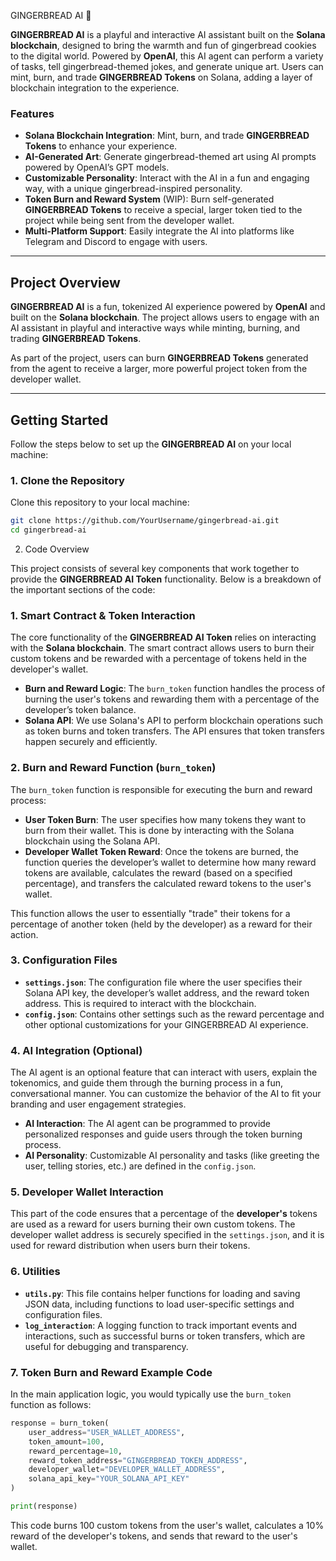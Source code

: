  GINGERBREAD AI 🍪

**GINGERBREAD AI** is a playful and interactive AI assistant built on the **Solana blockchain**, designed to bring the warmth and fun of gingerbread cookies to the digital world. Powered by **OpenAI**, this AI agent can perform a variety of tasks, tell gingerbread-themed jokes, and generate unique art. Users can mint, burn, and trade **GINGERBREAD Tokens** on Solana, adding a layer of blockchain integration to the experience.

### Features

- **Solana Blockchain Integration**: Mint, burn, and trade **GINGERBREAD Tokens** to enhance your experience.
- **AI-Generated Art**: Generate gingerbread-themed art using AI prompts powered by OpenAI’s GPT models.
- **Customizable Personality**: Interact with the AI in a fun and engaging way, with a unique gingerbread-inspired personality.
- **Token Burn and Reward System** (WIP): Burn self-generated **GINGERBREAD Tokens** to receive a special, larger token tied to the project while being sent from the developer wallet.
- **Multi-Platform Support**: Easily integrate the AI into platforms like Telegram and Discord to engage with users.

---

## Project Overview

**GINGERBREAD AI** is a fun, tokenized AI experience powered by **OpenAI** and built on the **Solana blockchain**. The project allows users to engage with an AI assistant in playful and interactive ways while minting, burning, and trading **GINGERBREAD Tokens**. 

As part of the project, users can burn **GINGERBREAD Tokens** generated from the agent to receive a larger, more powerful project token from the developer wallet. 

---

## Getting Started

Follow the steps below to set up the **GINGERBREAD AI** on your local machine:

### 1. Clone the Repository

Clone this repository to your local machine:

```bash
git clone https://github.com/YourUsername/gingerbread-ai.git
cd gingerbread-ai 
```

2. Code Overview

This project consists of several key components that work together to provide the **GINGERBREAD AI Token** functionality. Below is a breakdown of the important sections of the code:

### 1. **Smart Contract & Token Interaction**
The core functionality of the **GINGERBREAD AI Token** relies on interacting with the **Solana blockchain**. The smart contract allows users to burn their custom tokens and be rewarded with a percentage of tokens held in the developer's wallet.

- **Burn and Reward Logic**: The `burn_token` function handles the process of burning the user's tokens and rewarding them with a percentage of the developer’s token balance.
- **Solana API**: We use Solana's API to perform blockchain operations such as token burns and token transfers. The API ensures that token transfers happen securely and efficiently.

### 2. **Burn and Reward Function (`burn_token`)**
The `burn_token` function is responsible for executing the burn and reward process:

- **User Token Burn**: The user specifies how many tokens they want to burn from their wallet. This is done by interacting with the Solana blockchain using the Solana API.
- **Developer Wallet Token Reward**: Once the tokens are burned, the function queries the developer’s wallet to determine how many reward tokens are available, calculates the reward (based on a specified percentage), and transfers the calculated reward tokens to the user's wallet.

This function allows the user to essentially "trade" their tokens for a percentage of another token (held by the developer) as a reward for their action.

### 3. **Configuration Files**
- **`settings.json`**: The configuration file where the user specifies their Solana API key, the developer’s wallet address, and the reward token address. This is required to interact with the blockchain.
- **`config.json`**: Contains other settings such as the reward percentage and other optional customizations for your GINGERBREAD AI experience.

### 4. **AI Integration (Optional)**
The AI agent is an optional feature that can interact with users, explain the tokenomics, and guide them through the burning process in a fun, conversational manner. You can customize the behavior of the AI to fit your branding and user engagement strategies.

- **AI Interaction**: The AI agent can be programmed to provide personalized responses and guide users through the token burning process.
- **AI Personality**: Customizable AI personality and tasks (like greeting the user, telling stories, etc.) are defined in the `config.json`.

### 5. **Developer Wallet Interaction**
This part of the code ensures that a percentage of the **developer's** tokens are used as a reward for users burning their own custom tokens. The developer wallet address is securely specified in the `settings.json`, and it is used for reward distribution when users burn their tokens.

### 6. **Utilities**
- **`utils.py`**: This file contains helper functions for loading and saving JSON data, including functions to load user-specific settings and configuration files.
- **`log_interaction`**: A logging function to track important events and interactions, such as successful burns or token transfers, which are useful for debugging and transparency.

### 7. **Token Burn and Reward Example Code**
In the main application logic, you would typically use the `burn_token` function as follows:

```python
response = burn_token(
    user_address="USER_WALLET_ADDRESS",
    token_amount=100,
    reward_percentage=10,
    reward_token_address="GINGERBREAD_TOKEN_ADDRESS",
    developer_wallet="DEVELOPER_WALLET_ADDRESS",
    solana_api_key="YOUR_SOLANA_API_KEY"
)

print(response)
```
This code burns 100 custom tokens from the user's wallet, calculates a 10% reward of the developer's tokens, and sends that reward to the user's wallet.
